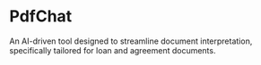 # PdfChat
An AI-driven tool designed to streamline document interpretation, specifically tailored for loan and agreement documents.
